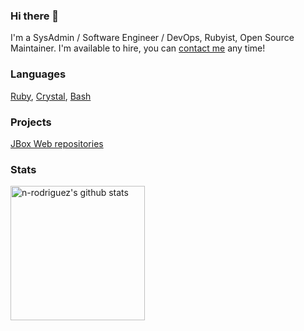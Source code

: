 ### Hi there 👋

I'm a SysAdmin / Software Engineer / DevOps, Rubyist, Open Source Maintainer. I'm available to hire, you can [contact me](http://www.nicoladmin.fr) any time!

### Languages

[Ruby], [Crystal], [Bash]

### Projects

[JBox Web repositories]

### Stats

<div>
  <img align="center" height="215em" alt="n-rodriguez's github stats" src="https://github-readme-stats.vercel.app/api?username=n-rodriguez&theme=chartreuse-dark&show_icons=true" />
</div>

[Ruby]: https://www.ruby-lang.org
[Crystal]: https://crystal-lang.org/
[Bash]: https://mywiki.wooledge.org/BashGuide
[JBox Web repositories]: https://github.com/orgs/jbox-web/repositories
